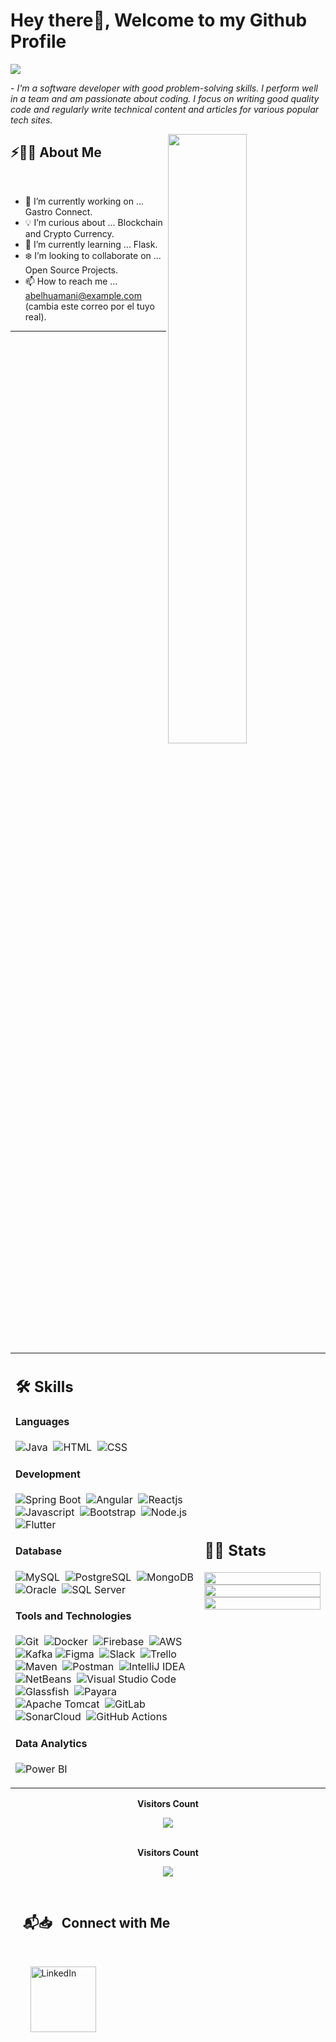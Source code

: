# Hey there👋, Welcome to my Github Profile

<img src="https://readme-typing-svg.herokuapp.com?font=Architects+Daughter&color=22EBF7&size=25&center=false&lines=Hey!+I'm+Abel;Full+stack+web+developer...;Data+Science+Enthusiast...;Tech+Blogger...;Active+Open+Source+Contributor..."/>

<p>- <i>I'm a software developer with good problem-solving skills. I perform well in a team and am passionate about coding. I focus on writing good quality code and regularly write technical content and articles for various popular tech sites.</i></p>

<img src="https://user-images.githubusercontent.com/89788120/167628634-549d2bdd-609e-4275-85af-1e1974da64ca.gif" width="50%" align="right" />

## ⚡🙋‍♂️ About Me

</br>

- 🔧 I’m currently working on ... Gastro Connect.
- 💡 I’m curious about ... Blockchain and Crypto Currency.
- 📖 I’m currently learning ... Flask.
- ❄️ I’m looking to collaborate on ... Open Source Projects.
- 📫 How to reach me ... abelhuamani@example.com (cambia este correo por el tuyo real).

<hr>

</br>

<table width="100%" >

 <tr>
    <td width="60%">

## 🛠️ Skills

#### Languages

![Java](https://img.shields.io/badge/Java-%23150458.svg?style=flat&logo=java&logoColor=orange)&nbsp;
![HTML](https://img.shields.io/badge/HTML5-E34F26?style=flat&logo=html5&logoColor=white)&nbsp;
![CSS](https://img.shields.io/badge/CSS3-1572B6?style=flat&logo=css3&logoColor=white)&nbsp;

#### Development
![Spring Boot](https://img.shields.io/badge/Spring%20Boot-6DB33F?style=flat&logo=spring-boot&logoColor=white)&nbsp;
![Angular](https://img.shields.io/badge/Angular-DD0031?style=flat&logo=angular&logoColor=white)&nbsp;
![Reactjs](https://img.shields.io/badge/React-20232A?style=flat&logo=react&logoColor=61DAFB)&nbsp;
![Javascript](https://img.shields.io/badge/JavaScript-F7DF1E?style=flat&logo=javascript&logoColor=black)&nbsp;
![Bootstrap](https://img.shields.io/badge/Bootstrap-563D7C?style=flat&logo=bootstrap&logoColor=white)&nbsp;
![Node.js](https://img.shields.io/badge/Node.js-339933?style=flat&logo=nodedotjs&logoColor=white)&nbsp;
![Flutter](https://img.shields.io/badge/Flutter-02569B?style=flat&logo=flutter&logoColor=white)&nbsp;

#### Database
![MySQL](https://img.shields.io/badge/MySQL-00000F?style=flat&logo=mysql&logoColor=white)&nbsp;
![PostgreSQL](https://img.shields.io/badge/PostgreSQL-316192?style=flat&logo=postgresql&logoColor=green)&nbsp;
![MongoDB](https://img.shields.io/badge/MongoDB-4EA94B?style=flat&logo=mongodb&logoColor=white)
![Oracle](https://img.shields.io/badge/Oracle-F80000?style=flat&logo=oracle&logoColor=black)&nbsp;
![SQL Server](https://img.shields.io/badge/Microsoft%20SQL%20Server-CC2927?style=flat&logo=microsoft%20sql%20server&logoColor=white)&nbsp;

#### Tools and Technologies
![Git](https://img.shields.io/badge/-Git-05122A?style=flat&logo=git)&nbsp;
![Docker](https://img.shields.io/badge/Docker-2CA5E0?style=flat&logo=docker&logoColor=white)&nbsp;
![Firebase](https://img.shields.io/badge/firebase-%23ED7A00.svg?style=flat&logo=firebase&logoColor=white)&nbsp;
![AWS](https://img.shields.io/badge/Amazon_AWS-232F3E?style=flat&logo=amazon-aws&logoColor=white)&nbsp;
![Kafka](https://img.shields.io/badge/Apache_Kafka-231F20?style=flat&logo=apache-kafka&logoColor=white)
![Figma](https://img.shields.io/badge/Figma-F24E1E?style=flat&logo=figma&logoColor=white)&nbsp;
![Slack](https://img.shields.io/badge/Slack-4A154B?style=flat&logo=slack&logoColor=white)&nbsp;
![Trello](https://img.shields.io/badge/Trello-0052CC?style=flat&logo=trello&logoColor=white)&nbsp;
![Maven](https://img.shields.io/badge/Apache%20Maven-C71A36?style=flat&logo=Apache%20Maven&logoColor=white)&nbsp;
![Postman](https://img.shields.io/badge/Postman-FF6C37?style=flat&logo=Postman&logoColor=white)&nbsp;
![IntelliJ IDEA](https://img.shields.io/badge/IntelliJ_IDEA-000000.svg?style=flat&logo=intellij-idea&logoColor=white)&nbsp;
![NetBeans](https://img.shields.io/badge/NetBeansIDE-1B6AC6.svg?style=flat&logo=apache-netbeans-ide&logoColor=white)&nbsp;
![Visual Studio Code](https://img.shields.io/badge/Visual_Studio_Code-0078D4?style=flat&logo=visual%20studio%20code&logoColor=white)&nbsp;
![Glassfish](https://img.shields.io/badge/GlassFish-4EA94B?style=flat&logo=glassfish&logoColor=white)&nbsp;
![Payara](https://img.shields.io/badge/Payara-1572B6?style=flat&logo=payara&logoColor=white)&nbsp;
![Apache Tomcat](https://img.shields.io/badge/Apache_Tomcat-F8DC75?style=flat&logo=apache-tomcat&logoColor=black)&nbsp;
![GitLab](https://img.shields.io/badge/GitLab-330F63?style=flat&logo=gitlab&logoColor=white)&nbsp;
![SonarCloud](https://img.shields.io/badge/SonarCloud-F3702A?style=flat&logo=sonarcloud&logoColor=white)&nbsp;
![GitHub Actions](https://img.shields.io/badge/GitHub_Actions-2088FF?style=flat&logo=github-actions&logoColor=white)&nbsp;

#### Data Analytics
![Power BI](https://img.shields.io/badge/PowerBI-F2C811?style=flat&logo=Power%20BI&logoColor=white)


</td>
    <td>
  
## 📄📜 Stats

<p align="center">
  <img width="100%" src="https://github-readme-stats.vercel.app/api?username=AbelHuamani&theme=algolia&show_icons=true&bg_color=transparent&title_color=navy&text_color=black" />
 </br>
  <img width="100%" src="https://github-readme-streak-stats.herokuapp.com/?user=AbelHuamani"/>
 </br>
  <img width="100%" src="https://github-readme-stats.vercel.app/api/top-langs/?username=AbelHuamani&exclude_repo=Portfolio,HomePal&langs_count=7&layout=compact&bg_color=transparent" />
</p>
     
  </td>
 </tr>
</table>

<div align="center">
 <b style = {font-weight: 600}>Visitors Count</b>

<p align="center"><img align="center" src="https://profile-counter.glitch.me/{AbelHuamani}/count.svg" /></p> 
<br>
</div>

<div align="center">
 <b style = {font-weight: 600}>Visitors Count</b>

<p align="center"><img align="center" src="https://profile-counter.glitch.me/{AbelHuamani}/count.svg" /></p> 
<br>
</div>

## &nbsp; &nbsp; 📬📥 &nbsp; Connect with Me

<br/>

&nbsp; &nbsp; &nbsp; &nbsp; <a href="https://www.linkedin.com/in/abel-huamani-espinoza-02941620a/recent-activity/all/"><img width="105px" alt="LinkedIn" src="https://img.shields.io/badge/LinkedIn%20-%230077B5.svg?&style=flat&logo=linkedin&logoColor=white"/></a> &nbsp;&nbsp;&nbsp;
